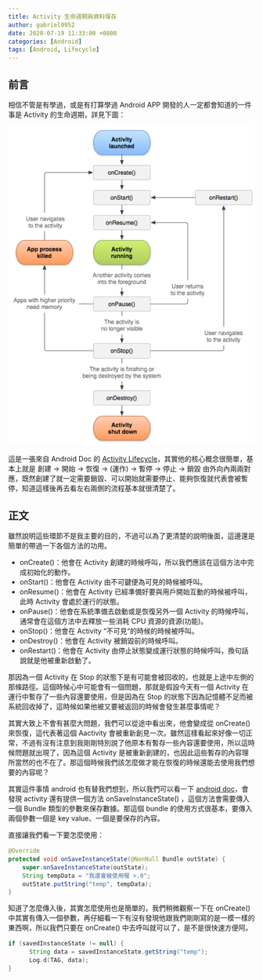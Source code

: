 ```yaml
---
title: Activity 生命週期與資料保存
author: gabriel0952
date: 2020-07-19 11:33:00 +0800
categories: [Android]
tags: [Android, Lifecycle]
---
```


## 前言
相信不管是有學過，或是有打算學過 Android APP 開發的人一定都會知道的一件事是 Activity 的生命週期，詳見下圖：

![lifecycle](/assets/img/post/activity_lifecycle.png)

這是一張來自 Android Doc 的 [Activity Lifecycle](https://developer.android.com/guide/components/activities/activity-lifecycle)，其實他的核心概念很簡單，基本上就是 創建 → 開始 → 恢復 → (運作) → 暫停 → 停止 → 銷毀 由外向內兩兩對應，既然創建了就一定需要銷毀、可以開始就需要停止、能夠恢復就代表會被暫停，知道這樣後再去看左右兩側的流程基本就很清楚了。

## 正文
雖然說明這些環節不是我主要的目的，不過可以為了更清楚的說明後面，這邊還是簡單的帶過一下各個方法的功用。

- onCreate()：他會在 Activity 創建的時候呼叫，所以我們應該在這個方法中完成初始化的動作。
- onStart()：他會在 Activity 由不可鍵便為可見的時候被呼叫。
- onResume()：他會在 Activity 已經準備好要與用戶開始互動的時候被呼叫，此時 Activity 會處於運行的狀態。
- onPause()：他會在系統準備去啟動或是恢復另外一個 Activity 的時候呼叫，通常會在這個方法中去釋放一些消耗 CPU 資源的資源(功能)。
- onStop()：他會在 Activity “不可見“的時候的時候被呼叫。
- onDestroy()：他會在 Activity 被銷毀前的時候呼叫。
- onRestart()：他會在 Activity 由停止狀態變成運行狀態的時候呼叫，換句話說就是他被重新啟動了。

那因為一個 Activity 在 Stop 的狀態下是有可能會被回收的，也就是上途中左側的那條路徑。這個時候心中可能會有一個問題，那就是假設今天有一個 Activity 在運行中暫存了一些內容還要使用，但是因為在 Stop 的狀態下因為記憶體不足而被系統回收掉了，這時候如果他被又要被返回的時候會發生甚麼事情呢？

其實大致上不會有甚麼大問題，我們可以從途中看出來，他會變成從 onCreate() 來恢復，這代表著這個 Aactivity 會被重新創見一次。雖然這樣看起來好像一切正常，不過有沒有注意到我剛剛特別說了他原本有暫存一些內容還要使用，所以這時候問題就出現了，因為這個 Activity 是被重新創建的，也因此這些暫存的內容理所當然的也不在了。那這個時候我們該怎麼做才能在恢復的時候還能去使用我們想要的內容呢？

其實這件事情 android 也有替我們想到，所以我們可以看一下 [android doc](https://developer.android.com/guide/components/activities?hl=zh-tw#SavingActivityState)，會發現 activity 還有提供一個方法 onSaveInstanceState() ，這個方法會需要傳入一個 Bundle 類型的參數來保存數據。那這個 bundle 的使用方式很基本，要傳入兩個參數一個是 key value、一個是要保存的內容。

直接讓我們看一下要怎麼使用：

``` java
@Override
protected void onSaveInstanceState(@NonNull Bundle outState) {
    super.onSaveInstanceState(outState);
    String tempData = "我還會被使用喔 >.0";
    outState.putString("temp", tempData);
}
```

知道了怎麼傳入後，其實怎麼使用也是簡單的，我們稍微觀察一下在 onCreate() 中其實有傳入一個參數，再仔細看一下有沒有發現他跟我們剛剛寫的是一模一樣的東西啊，所以我們只要在 onCreate() 中去呼叫就可以了，是不是很快速方便阿。

``` java
if (savedInstanceState != null) {
	  String data = savedInstanceState.getString("temp");
	  Log.d(TAG, data);
}
```
